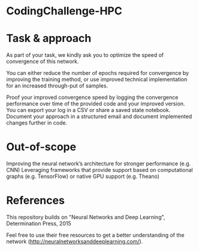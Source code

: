 # CodingChallenge-HPC
# Task & approach

As part of your task, we kindly ask you to optimize the speed of convergence of this network.

 

You can either reduce the number of epochs required for convergence by improving the training method, or use improved technical implementation for an increased through-put of samples.

Proof your improved convergence speed by logging the convergence performance over time of the provided code and your improved version. You can export your log in a CSV or share a saved state notebook. Document your approach in a structured email and document implemented changes further in code.

 

# Out-of-scope

Improving the neural network’s architecture for stronger performance (e.g. CNN)
Leveraging frameworks that provide support based on computational graphs (e.g. TensorFlow) or native GPU support (e.g. Theano)
 

# References

This repository builds on "Neural Networks and Deep Learning", Determination Press, 2015

Feel free to use their free resources to get a better understanding of the network (http://neuralnetworksanddeeplearning.com/).
